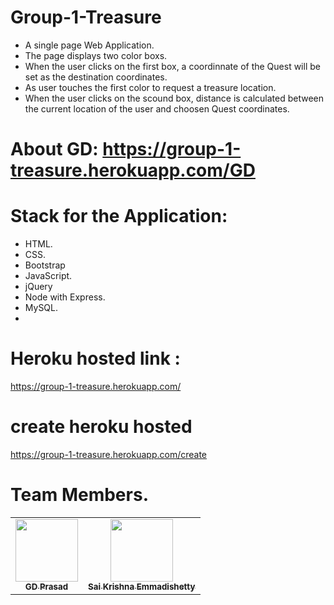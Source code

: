 # Group-1-Treasure
- A single page Web Application.
- The page displays two color boxs.
- When the user clicks on the first box, a coordinnate of the Quest will be set as the destination coordinates.
- As user  touches  the first color to request a treasure  location.
- When the user clicks on the scound box, distance is calculated between the current location of the user and choosen Quest coordinates.

# About GD: https://group-1-treasure.herokuapp.com/GD

# Stack for the Application:
- HTML.
- CSS.
- Bootstrap
- JavaScript.
- jQuery
- Node with Express.
- MySQL.
-
# Heroku hosted link : 

  https://group-1-treasure.herokuapp.com/
  
 # create heroku hosted
 
 https://group-1-treasure.herokuapp.com/create

# Team Members.
 <table>
<td align="center"><a href="https://github.com/GD-Prasad"><img src="https://avatars.githubusercontent.com/u/59986885?s=400&u=df8057f5d9aa0936da702cdb1a5a776ceddf12a5&v=4" width="100px;" alt=""/><br /><sub><b>GD Prasad</b></sub></a><br /></td>
<td align="center"><a href="https://github.com/Saikrishna1545"><img src="https://avatars.githubusercontent.com/u/60013018?s=460&u=4687be0646ecbb59bd281276c302eba966ff5f64&v=4" width="100px;" alt=""/><br /><sub><b>Sai Krishna Emmadishetty
</b></sub></a><br /></td>

</table>
